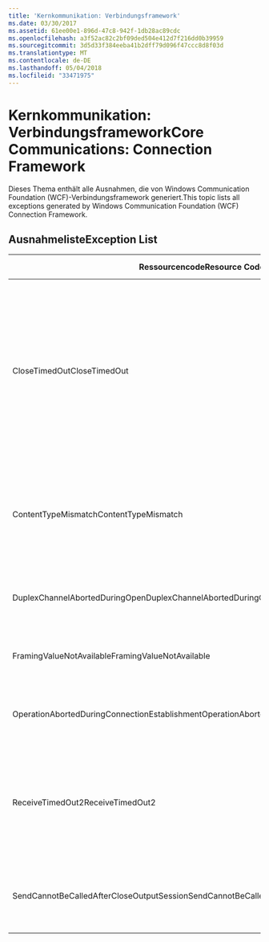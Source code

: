 ```yaml
---
title: 'Kernkommunikation: Verbindungsframework'
ms.date: 03/30/2017
ms.assetid: 61ee00e1-896d-47c8-942f-1db28ac89cdc
ms.openlocfilehash: a3f52ac82c2bf09ded504e412d7f216dd0b39959
ms.sourcegitcommit: 3d5d33f384eeba41b2dff79d096f47ccc8d8f03d
ms.translationtype: MT
ms.contentlocale: de-DE
ms.lasthandoff: 05/04/2018
ms.locfileid: "33471975"
---
```

# <a name="core-communications-connection-framework"></a><span data-ttu-id="2647d-102">Kernkommunikation: Verbindungsframework</span><span class="sxs-lookup"><span data-stu-id="2647d-102">Core Communications: Connection Framework</span></span>
<span data-ttu-id="2647d-103">Dieses Thema enthält alle Ausnahmen, die von Windows Communication Foundation (WCF)-Verbindungsframework generiert.</span><span class="sxs-lookup"><span data-stu-id="2647d-103">This topic lists all exceptions generated by Windows Communication Foundation (WCF) Connection Framework.</span></span>  
  
## <a name="exception-list"></a><span data-ttu-id="2647d-104">Ausnahmeliste</span><span class="sxs-lookup"><span data-stu-id="2647d-104">Exception List</span></span>  
  
|<span data-ttu-id="2647d-105">Ressourcencode</span><span class="sxs-lookup"><span data-stu-id="2647d-105">Resource Code</span></span>|<span data-ttu-id="2647d-106">Ressourcenzeichenfolge</span><span class="sxs-lookup"><span data-stu-id="2647d-106">Resource String</span></span>|  
|-------------------|---------------------|  
|<span data-ttu-id="2647d-107">CloseTimedOut</span><span class="sxs-lookup"><span data-stu-id="2647d-107">CloseTimedOut</span></span>|<span data-ttu-id="2647d-108">Das Zeitlimit der Close-Methode ist nach der angegebenen Zeit überschritten worden.</span><span class="sxs-lookup"><span data-stu-id="2647d-108">The Close method timed out after the specified time.</span></span> <span data-ttu-id="2647d-109">Erhöhen Sie den Timeoutwert, der für den Aufruf der Close-Methode übergeben wird, oder erhöhen Sie den CloseTimeout-Wert in der Bindung.</span><span class="sxs-lookup"><span data-stu-id="2647d-109">Increase the timeout value that is passed to the call to Close or increase the CloseTimeout value on the binding.</span></span> <span data-ttu-id="2647d-110">Die für diesen Vorgang zugewiesene Zeit war möglicherweise ein Teil eines längeren Timeouts.</span><span class="sxs-lookup"><span data-stu-id="2647d-110">The time allotted to this operation may have been a portion of a longer timeout.</span></span>|  
|<span data-ttu-id="2647d-111">ContentTypeMismatch</span><span class="sxs-lookup"><span data-stu-id="2647d-111">ContentTypeMismatch</span></span>|<span data-ttu-id="2647d-112">Der angegebene Inhaltstyp wurde an einen Dienst gesendet, der den angegebenen Typ erwartet hat.</span><span class="sxs-lookup"><span data-stu-id="2647d-112">The specified content type was sent to a service that was expecting the specified.</span></span> <span data-ttu-id="2647d-113">Möglicherweise besteht keine Übereinstimmung zwischen Client- und Dienstbindung.</span><span class="sxs-lookup"><span data-stu-id="2647d-113">The client and service bindings may be mismatched.</span></span>|  
|<span data-ttu-id="2647d-114">DuplexChannelAbortedDuringOpen</span><span class="sxs-lookup"><span data-stu-id="2647d-114">DuplexChannelAbortedDuringOpen</span></span>|<span data-ttu-id="2647d-115">Der Duplexkanal für die angegebene Verbindung wurde während des Open-Vorgangs beendet. </span><span class="sxs-lookup"><span data-stu-id="2647d-115">The duplex channel to the specified terminated during the Open process.</span></span>|  
|<span data-ttu-id="2647d-116">FramingValueNotAvailable</span><span class="sxs-lookup"><span data-stu-id="2647d-116">FramingValueNotAvailable</span></span>|<span data-ttu-id="2647d-117">Auf den Wert kann nicht zugegriffen werden, da er nicht vollständig decodiert wurde.</span><span class="sxs-lookup"><span data-stu-id="2647d-117">The value cannot be accessed because it is not fully decoded.</span></span>|  
|<span data-ttu-id="2647d-118">OperationAbortedDuringConnectionEstablishment</span><span class="sxs-lookup"><span data-stu-id="2647d-118">OperationAbortedDuringConnectionEstablishment</span></span>|<span data-ttu-id="2647d-119">Der Vorgang wurde beendet, während die angegebene Verbindung hergestellt wurde.</span><span class="sxs-lookup"><span data-stu-id="2647d-119">The operation was terminated while establishing a connection to the specified.</span></span>|  
|<span data-ttu-id="2647d-120">ReceiveTimedOut2</span><span class="sxs-lookup"><span data-stu-id="2647d-120">ReceiveTimedOut2</span></span>|<span data-ttu-id="2647d-121">Das Zeitlimit des Empfangsvorgangs ist nach der angegebenen Zeit überschritten worden.</span><span class="sxs-lookup"><span data-stu-id="2647d-121">The receive operation has timed out after the specified time.</span></span> <span data-ttu-id="2647d-122">Die für diesen Vorgang zugewiesene Zeit war möglicherweise ein Teil eines längeren Timeouts.</span><span class="sxs-lookup"><span data-stu-id="2647d-122">The time allotted to this operation may have been a portion of a longer timeout.</span></span>|  
|<span data-ttu-id="2647d-123">SendCannotBeCalledAfterCloseOutputSession</span><span class="sxs-lookup"><span data-stu-id="2647d-123">SendCannotBeCalledAfterCloseOutputSession</span></span>|<span data-ttu-id="2647d-124">Sie können keine Nachrichten für einen Kanal senden, nachdem CloseOutputSession aufgerufen wurde.</span><span class="sxs-lookup"><span data-stu-id="2647d-124">You cannot send messages on a channel after CloseOutputSession has been called.</span></span>|
